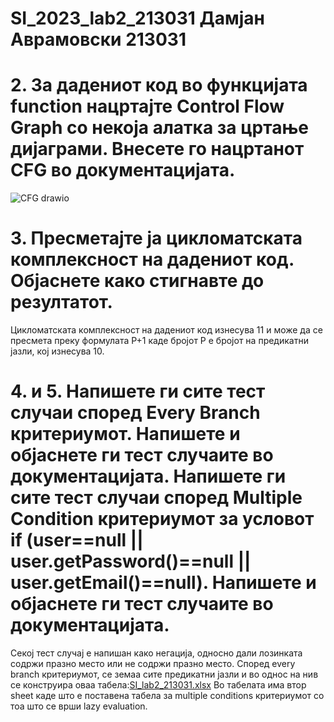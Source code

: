 # SI_2023_lab2_213031 Дамјан Аврамовски 213031

# 2. За дадениот код во функцијата function нацртајте Control Flow Graph со некоја  алатка за цртање дијаграми. Внесете го нацртанот CFG во документацијата.
![CFG drawio](https://github.com/Gavranot/SI_2023_lab2_213031/assets/127050536/7786b8db-909d-4104-9f73-402e24461980)

# 3. Пресметајте ја цикломатската комплексност на дадениот код. Објаснете како стигнавте до резултатот.
Цикломатската комплексност на дадениот код изнесува 11 и може да се пресмета преку формулата P+1 каде бројот P е бројот на предикатни јазли, кој изнесува 10.

# 4. и 5. Напишете ги сите тест случаи според Every Branch критериумот. Напишете и објаснете ги тест случаите во документацијата. Напишете ги сите тест случаи според Multiple Condition критериумот за условот if (user==null || user.getPassword()==null || user.getEmail()==null). Напишете и објаснете ги тест случаите во документацијата.

Секој тест случај е напишан како негација, односно дали лозинката содржи празно место или не содржи празно место. Според every branch критериумот, се земаа сите предикатни јазли и во однос на нив се конструира оваа табела:[SI_lab2_213031.xlsx](https://github.com/Gavranot/SI_2023_lab2_213031/files/11618520/SI_lab2_213031.xlsx)
Во табелата има втор sheet каде што е поставена табела за multiple conditions критериумот со тоа што се врши lazy evaluation.
